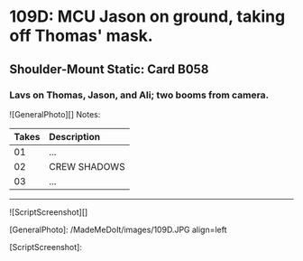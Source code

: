 # 109D: MCU Jason on ground, taking off Thomas' mask.

## Shoulder-Mount Static: Card B058

### Lavs on Thomas, Jason, and Ali; two booms from camera.

![GeneralPhoto][]
Notes: 

| Takes | Description |
|:---|:----|
| 01 | ... |
| 02 | CREW SHADOWS |
| 03 | ... |

----

![ScriptScreenshot][]


[GeneralPhoto]:  /MadeMeDoIt/images/109D.JPG align=left

[ScriptScreenshot]: 
